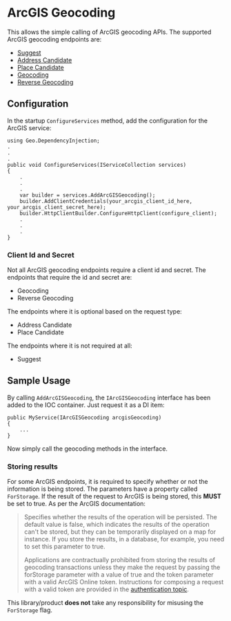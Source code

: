 # ArcGIS Geocoding

This allows the simple calling of ArcGIS geocoding APIs. The supported ArcGIS geocoding endpoints are:
- [Suggest](https://developers.arcgis.com/rest/geocode/api-reference/geocoding-suggest.htm)
- [Address Candidate](https://developers.arcgis.com/labs/rest/search-for-an-address/)
- [Place Candidate](https://developers.arcgis.com/labs/rest/find-places/)
- [Geocoding](https://developers.arcgis.com/rest/geocode/api-reference/geocoding-geocode-addresses.htm)
- [Reverse Geocoding](https://developers.arcgis.com/rest/geocode/api-reference/geocoding-reverse-geocode.htm)

## Configuration

In the startup `ConfigureServices` method, add the configuration for the ArcGIS service:
```
using Geo.DependencyInjection;
.
.
.
public void ConfigureServices(IServiceCollection services)
{
    .
    .
    .
    var builder = services.AddArcGISGeocoding();
    builder.AddClientCredentials(your_arcgis_client_id_here, your_arcgis_client_secret_here);
    builder.HttpClientBuilder.ConfigureHttpClient(configure_client);
    .
    .
    .
}
```

### Client Id and Secret

Not all ArcGIS geocoding endpoints require a client id and secret. The endpoints that require the id and secret are:

 - Geocoding
 - Reverse Geocoding

The endpoints where it is optional based on the request type:

 - Address Candidate
 - Place Candidate

The endpoints where it is not required at all:

 - Suggest

## Sample Usage

By calling `AddArcGISGeocoding`, the `IArcGISGeocoding` interface has been added to the IOC container. Just request it as a DI item:
```
public MyService(IArcGISGeocoding arcgisGeocoding)
{
    ...
}
```

Now simply call the geocoding methods in the interface.

### Storing results

For some ArcGIS endpoints, it is required to specify whether or not the information is being stored. The parameters have a property called `ForStorage`. If the result of the request to ArcGIS is being stored, this **MUST** be set to true. As per the ArcGIS documentation:

> Specifies whether the results of the operation will be persisted. The default value is  false, which indicates the results of the operation can't be stored, but they can be temporarily displayed on a map for instance. If you store the results, in a database, for example, you need to set this parameter to  true.
> 
> Applications are contractually prohibited from storing the results of geocoding transactions unless they make the request by passing the  forStorage  parameter with a value of  true  and the  token  parameter with a valid ArcGIS Online token. Instructions for composing a request with a valid token are provided in the  [authentication topic](https://developers.arcgis.com/rest/geocode/api-reference/geocoding-authenticate-a-request.htm).

This library/product **does not** take any responsibility for misusing the `ForStorage` flag.
